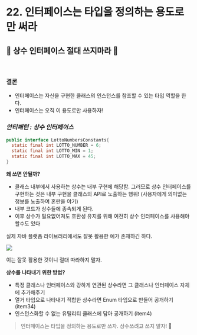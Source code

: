 # 22. 인터페이스는 타입을 정의하는 용도로만 써라
## 🙅 **상수 인터페이스 절대 쓰지마라** 🙅
<br>

### 결론
- 인터페이스는 자신을 구현한 클래스의 인스턴스를 참조할 수 있는 타입 역할을 한다.
- 인터페이스는 오직 이 용도로만 사용하자!


### ***안티패턴 : 상수 인터페이스***
```java
public interface LottoNumbersConstants{
  static final int LOTTO_NUMBER = 6;
  static final int LOTTO_MIN = 1;
  static final int LOTTO_MAX = 45;
}
```

**왜 쓰면 안될까?**
- 클래스 내부에서 사용하는 상수는 내부 구현에 해당함. 그러므로 상수 인터페이스를 구현하는 것은 내부 구현을 클래스의 API로 노출하는 행위! (사용자에게 의미없는 정보를 노출하여 혼란을 야기)
- 내부 코드가 상수들에 종속되게 된다.
- 이후 상수가 필요없어져도 호환성 유지를 위해 여전히 상수 인터페이스를 사용해야할수도 있다

실제 자바 플랫폼 라이브러리에서도 잘못 활용한 예가 존재하긴 하다.

![](https://s3.us-west-2.amazonaws.com/secure.notion-static.com/864d6acf-37b8-469a-a806-769406cf7c89/%E1%84%89%E1%85%B3%E1%84%8F%E1%85%B3%E1%84%85%E1%85%B5%E1%86%AB%E1%84%89%E1%85%A3%E1%86%BA_2022-03-03_14.26.24.png?X-Amz-Algorithm=AWS4-HMAC-SHA256&X-Amz-Content-Sha256=UNSIGNED-PAYLOAD&X-Amz-Credential=AKIAT73L2G45EIPT3X45%2F20220303%2Fus-west-2%2Fs3%2Faws4_request&X-Amz-Date=20220303T052634Z&X-Amz-Expires=86400&X-Amz-Signature=8e467cbd420e718d56db76d1ac7ae61da66a0a2428f732f1afc7cc577d6fc31a&X-Amz-SignedHeaders=host&response-content-disposition=filename%20%3D%22%25E1%2584%2589%25E1%2585%25B3%25E1%2584%258F%25E1%2585%25B3%25E1%2584%2585%25E1%2585%25B5%25E1%2586%25AB%25E1%2584%2589%25E1%2585%25A3%25E1%2586%25BA%25202022-03-03%252014.26.24.png%22&x-id=GetObject)

이는 잘못 활용한 것이니 절대 따라하지 말자.

**상수를 나타내기 위한 방법?**
- 특정 클래스나 인터페이스와 강하게 연관된 상수라면 그 클래스나 인터페이스 자체에 추가해주기
- 열거 타입으로 나타내기 적합한 상수라면 Enum 타입으로 만들어 공개하기 (item34)
- 인스턴스화할 수 없는 유틸리티 클래스에 담아 공개하기 (item4)

> 인터페이스는 타입을 정의하는 용도로만 쓰자. 상수쓰려고 쓰지 말자! 🙅